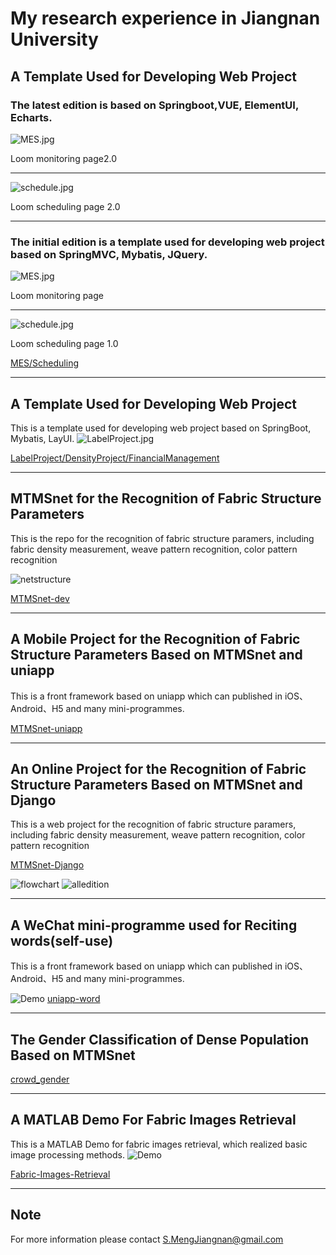 # My research experience in Jiangnan University


## A Template Used for Developing Web Project

### The latest edition is based on Springboot,VUE, ElementUI, Echarts.

![MES.jpg](https://github.com/breeeak/jnERP/blob/master/%E4%B8%BB%E7%95%8C%E9%9D%A2.jpg)

Loom monitoring page2.0

***
![schedule.jpg](https://github.com/breeeak/jnERP/blob/master/%E6%8E%92%E7%A8%8B%E5%9B%BE%E7%89%87.jpg)

Loom scheduling page 2.0

***
### The initial edition is a template used for developing web project based on SpringMVC, Mybatis, JQuery.

![MES.jpg](https://github.com/breeeak/jnERP/blob/master/MES.jpg)

Loom monitoring page
***
![schedule.jpg](https://github.com/breeeak/jnERP/blob/master/%E7%BA%BA%E7%BB%87%E7%94%9F%E4%BA%A7%E8%B0%83%E5%BA%A6%E7%B3%BB%E7%BB%9F%E7%95%8C%E9%9D%A2.png)

Loom scheduling page 1.0

[MES/Scheduling](https://github.com/breeeak/jnERP)

***
## A Template Used for Developing Web Project
This is a template used for developing web project based on SpringBoot, Mybatis, LayUI.
![LabelProject.jpg](https://github.com/breeeak/jnweb/raw/master/FinancialManagement.png)

[LabelProject/DensityProject/FinancialManagement](https://github.com/breeeak/jnweb)



***
## MTMSnet for the Recognition of Fabric Structure Parameters
This is the repo for the recognition of fabric structure paramers, including fabric density measurement, weave pattern recognition, color pattern recognition

![netstructure](https://github.com/breeeak/MTMSnet-initial/blob/master/MTMSnet-dev/netstructure.png)

[MTMSnet-dev](https://github.com/breeeak/MTMSnet-initial/tree/master/MTMSnet-dev)



***
## A Mobile Project for the Recognition of Fabric Structure Parameters Based on MTMSnet and uniapp
This is a front framework based on uniapp which can published in iOS、Android、H5 and many mini-programmes.

[MTMSnet-uniapp](https://github.com/breeeak/MTMSnet-uniapp)


***
## An Online Project for the Recognition of Fabric Structure Parameters Based on MTMSnet and Django
This is a web project for the recognition of fabric structure paramers, including fabric density measurement, weave pattern recognition, color pattern recognition

[MTMSnet-Django](https://github.com/breeeak/MTMSnet-Django)

![flowchart](https://github.com/breeeak/MTMSnet-initial/blob/master/MTMSnet-dev/flowchart.png)
![alledition](https://github.com/breeeak/MTMSnet-initial/blob/master/MTMSnet-dev/alledition.png)

***
## A WeChat mini-programme used for Reciting words(self-use)
This is a front framework based on uniapp which can published in iOS、Android、H5 and many mini-programmes.

![Demo](https://github.com/breeeak/uniapp-word/blob/master/Demo.jpg)
[uniapp-word](https://github.com/breeeak/uniapp-word)


***
## The Gender Classification of Dense Population Based on MTMSnet
[crowd_gender](https://github.com/breeeak/MTMSnet-initial/tree/master/crowd_gender)

***
## A MATLAB Demo For Fabric Images Retrieval
This is a MATLAB Demo for fabric images retrieval, which realized basic image processing methods.
![Demo](https://github.com/breeeak/Fabric-Images-Retrieval-Matlab/blob/master/Demo.png)

[Fabric-Images-Retrieval](https://github.com/breeeak/Fabric-Images-Retrieval-Matlab)


***
## Note
For more information please contact S.MengJiangnan@gmail.com 



